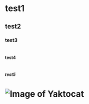 # <h1> test1
## <h2> test2
### <h3> test3
# <h4> test4
# <h5> test5
# ![Image of Yaktocat](https://octodex.github.com/images/yaktocat.png)
